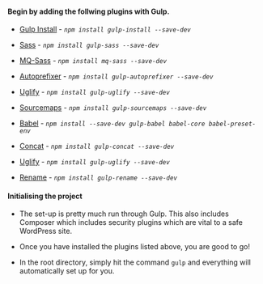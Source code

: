 #### Begin by adding the follwing plugins with Gulp.

- [Gulp Install](https://www.npmjs.com/package/gulp-install) - *`npm install gulp-install --save-dev`*

- [Sass](https://www.npmjs.com/package/gulp-sass) - *`npm install gulp-sass --save-dev`*

- [MQ-Sass](https://www.npmjs.com/package/mq-sass) - *`npm install mq-sass --save-dev`*

- [Autoprefixer](https://www.npmjs.com/package/gulp-autoprefixer) - *`npm install gulp-autoprefixer --save-dev`*

- [Uglify](https://www.npmjs.com/package/gulp-uglify) - *`npm install gulp-uglify --save-dev`*

- [Sourcemaps](https://www.npmjs.com/package/gulp-sourcemaps) - *`npm install gulp-sourcemaps --save-dev`*

- [Babel](https://www.npmjs.com/package/gulp-babel) - *`npm install --save-dev gulp-babel babel-core babel-preset-env`*

- [Concat](https://www.npmjs.com/package/gulp-concat) - *`npm install gulp-concat --save-dev`*

- [Uglify](https://www.npmjs.com/package/gulp-uglify) -  *`npm install gulp-uglify --save-dev`*
      
- [Rename](https://www.npmjs.com/package/gulp-rename) - *`npm install gulp-rename --save-dev`*

#### Initialising the project 

* The set-up is pretty much run through Gulp. This also includes Composer which includes security plugins which are vital to a safe WordPress site. 

* Once you have installed the plugins listed above, you are good to go! 

* In the root directory, simply hit the command `gulp` and everything will automatically set up for you. 
